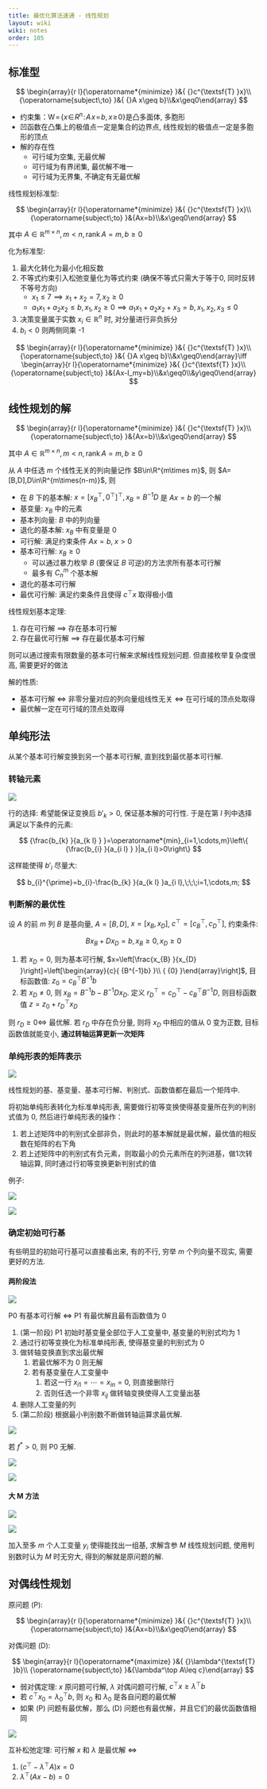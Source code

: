 ```yaml
---
title: 最优化算法速通 - 线性规划
layout: wiki
wiki: notes
order: 105
---
```




## 标准型

$$
\begin{array}{r l}{\operatorname*{minimize} }&{ {}c^{\textsf{T} }x}\\ {\operatorname{subject\;to} }&{ {}A x\geq b}\\&x\geq0\end{array}
$$

- 约束集：$\mathrm{W}\!=\!\left\{x\!\in\!R^{n}\!:\!A\!x\!=\!b,x\!\geq\!0\right\}$是凸多面体, 多胞形
- 凹函数在凸集上的极值点一定是集合的边界点, 线性规划的极值点一定是多胞形的顶点
- 解的存在性
  - 可行域为空集, 无最优解
  - 可行域为有界闭集, 最优解不唯一
  - 可行域为无界集, 不确定有无最优解

线性规划标准型: 

$$
\begin{array}{r l}{\operatorname*{minimize} }&{ {}c^{\textsf{T} }x}\\ {\operatorname{subject\;to} }&{Ax=b}\\&x\geq0\end{array}
$$

其中 $A\in\mathbb{R}^{m\times n},m<n,\operatorname{rank}A=m,b\geq0$

化为标准型:

1. 最大化转化为最小化相反数
2. 不等式约束引入松弛变量化为等式约束 (确保不等式只需大于等于0, 同时反转不等号方向)
   - $x_1\leq7\implies x_1+x_2=7,x_2\geq0$
   - $a_{1}x_{1}+a_{2}x_{2}\leq b,x_{1},x_{2}\geqslant0\implies a_{1}x_{1}+a_{2}x_{2}+x_{3}=b,x_{1},x_{2},x_{3}\leq0$
3. 决策变量属于实数 $x_i\in\mathbb{R}^n$ 时, 对分量进行非负拆分
4. $b_i<0$ 则两侧同乘 -1

$$
\begin{array}{r l}{\operatorname*{minimize} }&{ {}c^{\textsf{T} }x}\\ {\operatorname{subject\;to} }&{ {}A x\geq b}\\&x\geq0\end{array}\iff
\begin{array}{r l}{\operatorname*{minimize} }&{ {}c^{\textsf{T} }x}\\ {\operatorname{subject\;to} }&{Ax-I_my=b}\\&x\geq0\\&y\geq0\end{array}
$$

## 线性规划的解

$$
\begin{array}{r l}{\operatorname*{minimize} }&{ {}c^{\textsf{T} }x}\\ {\operatorname{subject\;to} }&{Ax=b}\\&x\geq0\end{array}
$$

其中 $A\in\mathbb{R}^{m\times n},m<n,\operatorname{rank}A=m,b\geq0$

从 $A$ 中任选 $m$ 个线性无关的列向量记作 $B\in\R^{m\times m}$, 则 $A=[B,D],D\in\R^{m\times(n-m)}$, 则

- 在 $B$ 下的基本解: $x=\left[x_{B}^{\top},0^{\top}\right]^{\top}, x_{B}=B^{-1}D$ 是 $Ax=b$ 的一个解
- 基变量: $x_B$ 中的元素
- 基本列向量: $B$ 中的列向量
- 退化的基本解: $x_B$ 中有变量是 0
- 可行解: 满足约束条件 $Ax=b,\;x>0$
- 基本可行解: $x_B\geq0$
  - 可以通过暴力枚举 $B$ (要保证 $B$ 可逆)的方法求所有基本可行解
  - 最多有 $C_n^m$ 个基本解
- 退化的基本可行解
- 最优可行解: 满足约束条件且使得 $c^\top x$ 取得极小值

线性规划基本定理: 

1. 存在可行解 $\implies$ 存在基本可行解
2. 存在最优可行解 $\implies$ 存在最优基本可行解

则可以通过搜索有限数量的基本可行解来求解线性规划问题. 但直接枚举复杂度很高, 需要更好的做法

解的性质:

- 基本可行解 $\iff$ 非零分量对应的列向量组线性无关 $\iff$ 在可行域的顶点处取得
- 最优解一定在可行域的顶点处取得

## 单纯形法

从某个基本可行解变换到另一个基本可行解, 直到找到最优基本可行解.

### 转轴元素

![](https://cdn.duanyll.com/img/2022-12-06-09-34-14.png)

行的选择: 希望能保证变换后 $b'_k>0$, 保证基本解的可行性. 于是在第 $l$ 列中选择满足以下条件的元素: 

$$
{\frac{b_{k} }{a_{k l} } }=\operatorname*{min}_{i=1,\cdots,m}\left\{ {\frac{b_{i} }{a_{i l} } }|a_{i l}>0\right\}
$$

这样能使得 $b'_i$ 尽量大: 

$$
b_{i}^{\prime}=b_{i}-\frac{b_{k} }{a_{k l} }a_{i l},\;\;\;i=1,\cdots,m;
$$

### 判断解的最优性

设 $A$ 的前 $m$ 列 $B$ 是基向量, $A=[B,D]$, $x=[x_B,x_D]$, $c^\top=[c_B^\top,c_D^\top]$, 约束条件:

$$
B x_{B}+Dx_{D}=b, x_B\geq0,x_D\geq0
$$

1. 若 $x_D=0$, 则为基本可行解, $x=\left[\frac{x_{B} }{x_{D} }\right]=\left[\begin{array}{c}{ {B^{-1}b} }\\ { {0} }\end{array}\right]$, 目标函数值: $z_{0}=c_{B}^{\top}B^{-1}b$
2. 若 $x_D\neq0$, 则 $x_{B}=B^{-1}b-B^{-1}D x_{D}$. 定义 $r_{D}^{\top}=c_{D}^{\top}-c_{B}^{\top}B^{-1}D$, 则目标函数值 $z=z_{0}+r_{D}^{\top}x_{D}$

则 $r_D\geq0\iff$ 最优解. 若 $r_D$ 中存在负分量, 则将 $x_D$ 中相应的值从 0 变为正数, 目标函数值就能变小, **通过转轴运算更新一次矩阵**

### 单纯形表的矩阵表示

![](https://cdn.duanyll.com/img/2022-12-06-09-51-44.png)

线性规划的基、基变量、基本可行解、判别式、函数值都在最后一个矩阵中.

将初始单纯形表转化为标准单纯形表, 需要做行初等变换使得基变量所在列的判别式值为 0, 然后进行单纯形表的操作：

1. 若上述矩阵中的判别式全部非负，则此时的基本解就是最优解，最优值的相反数在矩阵的右下角
2. 若上述矩阵中的判别式有负元素，则取最小的负元素所在的列进基，做1次转轴运算, 同时通过行初等变换更新判别式的值

例子: 

![](https://cdn.duanyll.com/img/2022-12-06-09-56-16.png)

![](https://cdn.duanyll.com/img/2022-12-06-09-56-28.png)

### 确定初始可行基

有些明显的初始可行基可以直接看出来, 有的不行, 穷举 $m$ 个列向量不现实, 需要更好的方法.

#### 两阶段法

![](https://cdn.duanyll.com/img/2022-12-06-17-00-34.png)

P0 有基本可行解 $\iff$ P1 有最优解且最有函数值为 0

1. (第一阶段) P1 初始时基变量全部位于人工变量中, 基变量的判别式均为 1
2. 通过行初等变换化为标准单纯形表, 使得基变量的判别式为 0
3. 做转轴变换直到求出最优解
   1. 若最优解不为 0 则无解
   2. 若有基变量在人工变量中
      1. 若这一行 $x_{i1}=\cdots=x_{in}=0$, 则直接删除行
      2. 否则任选一个非零 $x_{ij}$ 做转轴变换使得人工变量出基 
4. 删除人工变量的列 
5. (第二阶段) 根据最小判别数不断做转轴运算求最优解.

![](https://cdn.duanyll.com/img/2022-12-06-17-06-34.png)

若 $f^*>0$, 则 P0 无解.

![](https://cdn.duanyll.com/img/2022-12-06-17-07-40.png)

![](https://cdn.duanyll.com/img/2022-12-06-17-08-20.png)

#### 大 M 方法

![](https://cdn.duanyll.com/img/2022-12-06-17-16-18.png)

![](https://cdn.duanyll.com/img/2022-12-06-17-20-08.png)

加入至多 $m$ 个人工变量 $y_i$ 使得能找出一组基, 求解含参 $M$ 线性规划问题, 使用判别数时认为 $M$ 时无穷大, 得到的解就是原问题的解.

## 对偶线性规划

原问题 (P): 

$$
\begin{array}{r l}{\operatorname*{minimize} }&{ {}c^{\textsf{T} }x}\\ {\operatorname{subject\;to} }&{Ax=b}\\&x\geq0\end{array}
$$

对偶问题 (D):

$$
\begin{array}{r l}{\operatorname*{maximize} }&{ {}\lambda^{\textsf{T} }b}\\ {\operatorname{subject\;to} }&{\lambda^\top A\leq c}\end{array}
$$

- 弱对偶定理: $x$ 原问题可行解, $\lambda$ 对偶问题可行解, $c^\top x\geq\lambda^\top b$
- 若 $c^\top x_0=\lambda_0^\top b$, 则 $x_0$ 和 $\lambda_0$ 是各自问题的最优解
- 如果 (P) 问题有最优解，那么 (D) 问题也有最优解，并且它们的最优函数值相同

![](https://cdn.duanyll.com/img/2022-12-06-17-44-35.png)

互补松弛定理: 可行解 $x$ 和 $\lambda$ 是最优解 $\iff$

1. $(c^\top - \lambda^\top A)x=0$
2. $\lambda^\top(Ax-b)=0$